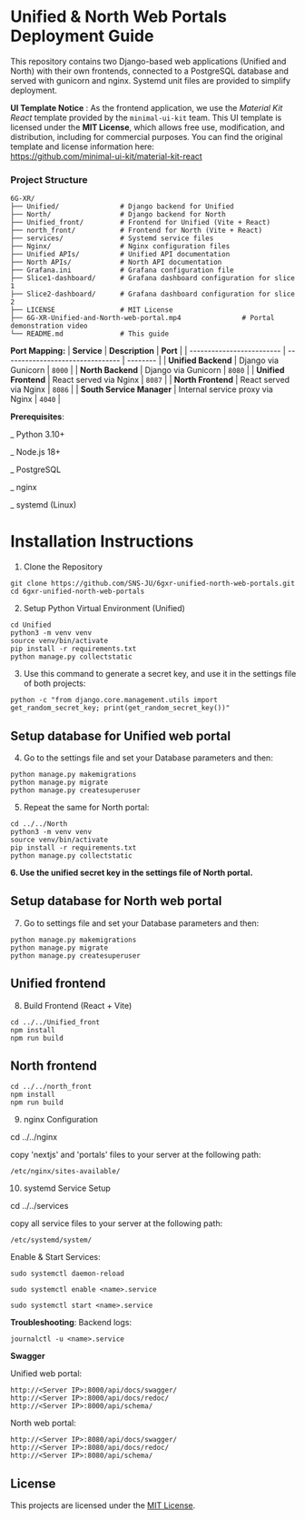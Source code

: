 # Unified & North Web Portals Deployment Guide

This repository contains two Django-based web applications (Unified and North) with their own frontends, connected to a PostgreSQL database and served with gunicorn and nginx. Systemd unit files are provided to simplify deployment.

**UI Template Notice** :
As the frontend application, we use the *Material Kit React* template provided by the `minimal-ui-kit` team.
This UI template is licensed under the **MIT License**, which allows free use, modification, and distribution, including for commercial purposes.
You can find the original template and license information here:  
https://github.com/minimal-ui-kit/material-kit-react

### Project Structure

```text
6G-XR/
├── Unified/               # Django backend for Unified
├── North/                 # Django backend for North
├── Unified_front/         # Frontend for Unified (Vite + React)
├── north_front/           # Frontend for North (Vite + React) 
├── services/              # Systemd service files
├── Nginx/                 # Nginx configuration files
├── Unified APIs/          # Unified API documentation
├── North APIs/            # North API documentation
├── Grafana.ini            # Grafana configuration file
├── Slice1-dashboard/      # Grafana dashboard configuration for slice 1
├── Slice2-dashboard/      # Grafana dashboard configuration for slice 2
├── LICENSE                # MIT License
├── 6G-XR-Unified-and-North-web-portal.mp4               # Portal demonstration video
└── README.md              # This guide
```

**Port Mapping:**
| **Service**               | **Description**                  | **Port** |
| ------------------------- | -------------------------------- | -------- |
| **Unified Backend**       | Django via Gunicorn              | `8000`   |
| **North Backend**         | Django via Gunicorn              | `8080`   |
| **Unified Frontend**      | React served via Nginx           | `8087`   |
| **North Frontend**        | React served via Nginx           | `8086`   |
| **South Service Manager** | Internal service proxy via Nginx | `4040`   |


**Prerequisites**:

_ Python 3.10+

_ Node.js 18+

_ PostgreSQL

_ nginx

_ systemd (Linux)


# Installation Instructions
1. Clone the Repository
```
git clone https://github.com/SNS-JU/6gxr-unified-north-web-portals.git
cd 6gxr-unified-north-web-portals
```
2. Setup Python Virtual Environment (Unified)

```
cd Unified
python3 -m venv venv
source venv/bin/activate
pip install -r requirements.txt
python manage.py collectstatic
```

3. Use this command to generate a secret key, and use it in the settings file of both projects:
```
python -c "from django.core.management.utils import get_random_secret_key; print(get_random_secret_key())"
```

## Setup database for Unified web portal
4. Go to the settings file and set your Database parameters and then:
```
python manage.py makemigrations
python manage.py migrate
python manage.py createsuperuser
```


5. Repeat the same for North portal:

```
cd ../../North
python3 -m venv venv
source venv/bin/activate
pip install -r requirements.txt
python manage.py collectstatic
```

**6. Use the unified secret key in the settings file of North portal.**

## Setup database for North web portal
7. Go to settings file and set your Database parameters and then:
```
python manage.py makemigrations
python manage.py migrate
python manage.py createsuperuser
```

## Unified frontend
8. Build Frontend (React + Vite)
```
cd ../../Unified_front
npm install
npm run build
```
## North frontend
```
cd ../../north_front
npm install
npm run build
```

9. nginx Configuration

cd ../../nginx

copy 'nextjs' and 'portals' files to your server at the following path:
``` 
/etc/nginx/sites-available/
```

10. systemd Service Setup

cd ../../services

copy all service files to your server at the following path: 
```
/etc/systemd/system/
```

Enable & Start Services:
```
sudo systemctl daemon-reload

sudo systemctl enable <name>.service

sudo systemctl start <name>.service
```


**Troubleshooting**:
Backend logs: 
```
journalctl -u <name>.service
```

**Swagger**

Unified web portal:
```
http://<Server IP>:8000/api/docs/swagger/
http://<Server IP>:8000/api/docs/redoc/
http://<Server IP>:8000/api/schema/
```


North web portal:
```
http://<Server IP>:8080/api/docs/swagger/
http://<Server IP>:8080/api/docs/redoc/
http://<Server IP>:8080/api/schema/
```


## License
This projects are licensed under the [MIT License](./LICENSE).

